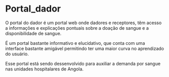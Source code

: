 # Portal_dador
O portal do dador é um portal web onde dadores e receptores, têm acesso a informações e explicações pontuais sobre a doação de sangue e a disponibilidade de sangue.

É um portal bastante informativo e elucidativo, que conta com uma interface bastante amigável permitindo ter uma maior curva no aprendizado do usuário.

Esse portal está sendo dessenvolvido para auxiliar a demanda por sangue nas unidades hospitalares de Angola.

